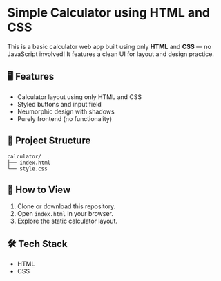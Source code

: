 # Simple Calculator using HTML and CSS

This is a basic calculator web app built using only **HTML** and **CSS** — no JavaScript involved! It features a clean UI for layout and design practice.

## 🖥️ Features

- Calculator layout using only HTML and CSS
- Styled buttons and input field
- Neumorphic design with shadows
- Purely frontend (no functionality)

## 📁 Project Structure

```
calculator/
├── index.html
└── style.css
```


## 🚀 How to View

1. Clone or download this repository.
2. Open `index.html` in your browser.
3. Explore the static calculator layout.

## 🛠️ Tech Stack

- HTML
- CSS
